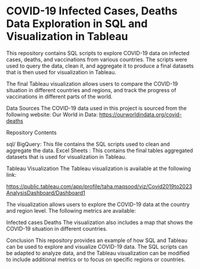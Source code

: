 # COVID-19 Infected Cases, Deaths Data Exploration in SQL and Visualization in Tableau

This repository contains SQL scripts to explore COVID-19 data on infected cases, deaths, and vaccinations from various countries. The scripts were used to query the data, clean it, and aggregate it to produce a final datasets that is then used for visualization in Tableau.

The final Tableau visualization allows users to compare the COVID-19 situation in different countries and regions, and track the progress of vaccinations in different parts of the world.

Data Sources
The COVID-19 data used in this project is sourced from the following website:
Our World in Data: https://ourworldindata.org/covid-deaths


Repository Contents

sql/ BigQuery: This file contains the SQL scripts used to clean and aggregate the data.
Excel Sheets : This contains the final tables aggregated datasets that is used for visualization in Tableau.



Tableau Visualization
The Tableau visualization is available at the following link:

https://public.tableau.com/app/profile/taha.maqsood/viz/Covid2019to2023AnalysisDashboard/Dashboard1

The visualization allows users to explore the COVID-19 data at the country and region level. The following metrics are available:

Infected cases
Deaths
The visualization also includes a map that shows the COVID-19 situation in different countries.

Conclusion
This repository provides an example of how SQL and Tableau can be used to explore and visualize COVID-19 data. The SQL scripts can be adapted to analyze data, and the Tableau visualization can be modified to include additional metrics or to focus on specific regions or countries.
